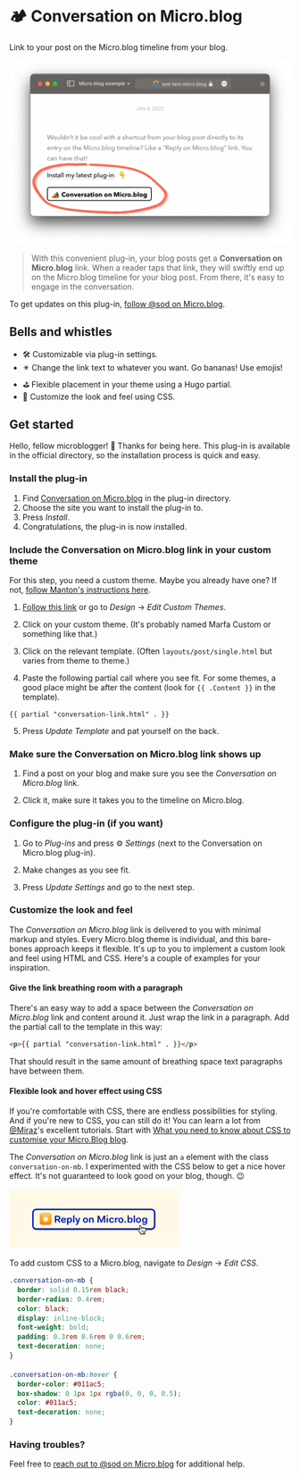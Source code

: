 # 🏕 Conversation on Micro.blog

Link to your post on the Micro.blog timeline from your blog.

![](https://github.com/svendahlstrand/plugin-conversation-on-mb/raw/main/docs/screenshot.png)

> With this convenient plug-in, your blog posts get a **Conversation on Micro.blog** link. When a reader taps that link, they will swiftly end up on the Micro.blog timeline for your blog post. From there, it's easy to engage in the conversation.

To get updates on this plug-in, [follow @sod on Micro.blog](https://micro.blog/sod).

## Bells and whistles

* 🛠 Customizable via plug-in settings.
* ✴️ Change the link text to whatever you want. Go bananas! Use emojis!
* ⛳️ Flexible placement in your theme using a Hugo partial.
* 🎁 Customize the look and feel using CSS.

## Get started

Hello, fellow microblogger! 👋 Thanks for being here. This plug-in is available in the official directory, so the installation process is quick and easy.

### Install the plug-in

1. Find [Conversation on Micro.blog](https://micro.blog/account/plugins/view/41) in the plug-in directory.
2. Choose the site you want to install the plug-in to.
3. Press *Install*.
4. Congratulations, the plug-in is now installed.

### Include the Conversation on Micro.blog link in your custom theme

For this step, you need a custom theme. Maybe you already have one? If not, [follow Manton's instructions here](https://help.micro.blog/t/custom-themes/59).

1. [Follow this link](https://micro.blog/account/themes) or go to *Design* → *Edit Custom Themes*.

2. Click on your custom theme. (It's probably named Marfa Custom or something like that.)

3. Click on the relevant template. (Often `layouts/post/single.html` but varies from theme to theme.)

4. Paste the following partial call where you see fit. For some themes, a good place might be after the content (look for `{{ .Content }}` in the template).
```
{{ partial "conversation-link.html" . }}
```

5. Press *Update Template* and pat yourself on the back.

### Make sure the Conversation on Micro.blog link shows up

1. Find a post on your blog and make sure you see the *Conversation on Micro.blog* link.

2. Click it, make sure it takes you to the timeline on Micro.blog.

### Configure the plug-in (if you want)

1. Go to *Plug-ins* and press ⚙️ *Settings* (next to the Conversation on Micro.blog plug-in).

2. Make changes as you see fit.

3. Press *Update Settings* and go to the next step.

### Customize the look and feel

The *Conversation on Micro.blog* link is delivered to you with minimal markup and styles. Every Micro.blog theme is individual, and this bare-bones approach keeps it flexible. It's up to you to implement a custom look and feel using HTML and CSS. Here's a couple of examples for your inspiration.

#### Give the link breathing room with a paragraph

There's an easy way to add a space between the *Conversation on Micro.blog* link and content around it. Just wrap the link in a paragraph. Add the partial call to the template in this way:

```html
<p>{{ partial "conversation-link.html" . }}</p>
```

That should result in the same amount of breathing space text paragraphs have between them.

#### Flexible look and hover effect using CSS

If you're comfortable with CSS, there are endless possibilities for styling. And if you're new to CSS, you can still do it! You can learn a lot from [@Miraz](http://micro.blog/miraz)'s excellent tutorials. Start with [What you need to know about CSS to customise your Micro.Blog blog](https://custom.micro.blog/2019/06/04/what-you-need.html).

The *Conversation on Micro.blog* link is just an `a` element with the class `conversation-on-mb`. I experimented with the CSS below to get a nice hover effect. It's not guaranteed to look good on your blog, though. 😉

<img src="https://github.com/svendahlstrand/plugin-conversation-on-mb/raw/main/docs/styling-example.png" alt="" width="304" height="108" />

To add custom CSS to a Micro.blog, navigate to *Design* → *Edit CSS*.

```css
.conversation-on-mb {
  border: solid 0.15rem black;
  border-radius: 0.4rem;
  color: black;
  display: inline-block;
  font-weight: bold;
  padding: 0.3rem 0.6rem 0 0.6rem;
  text-decoration: none;
}

.conversation-on-mb:hover {
  border-color: #011ac5;
  box-shadow: 0 1px 1px rgba(0, 0, 0, 0.5);
  color: #011ac5;
  text-decoration: none;
}
```

### Having troubles?

Feel free to [reach out to @sod on Micro.blog](https://micro.blog/sod) for additional help.

